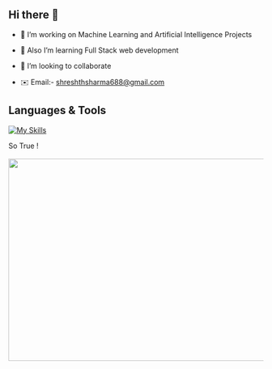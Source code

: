 ## Hi there 👋


<!--**shreshth3142857/shreshth3142857** is a ✨ _special_ ✨ repository because its `README.md` (this file) appears on your GitHub profile.-->

- 🔭 I’m working on Machine Learning and Artificial Intelligence Projects                

- 🌱 Also I’m learning Full Stack web development                                                                  
  
- 🤝 I’m looking to collaborate  
           
                           
- ✉️ Email:- shreshthsharma688@gmail.com

 ## Languages & Tools

[![My Skills](https://skillicons.dev/icons?i=js,html,css,bootstrap,figma,python,flask,c,cpp,linux,mysql,vscode,wordpress&perline=8)](https://skillicons.dev)


So True ! 
<br>
<br>
<img src="https://github.com/shreshth65968/shreshth65968/assets/96594936/d7663cd2-9b18-4515-bd85-7f3313ebf121" width="650" height="400" />


 



 

 



  


